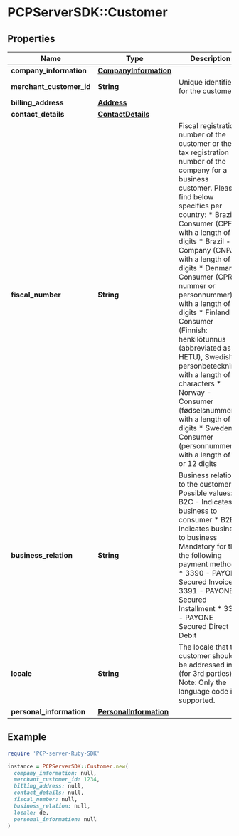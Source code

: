 # PCPServerSDK::Customer

## Properties

| Name | Type | Description | Notes |
| ---- | ---- | ----------- | ----- |
| **company_information** | [**CompanyInformation**](CompanyInformation.md) |  | [optional] |
| **merchant_customer_id** | **String** | Unique identifier for the customer. | [optional] |
| **billing_address** | [**Address**](Address.md) |  | [optional] |
| **contact_details** | [**ContactDetails**](ContactDetails.md) |  | [optional] |
| **fiscal_number** | **String** | Fiscal registration number of the customer or the tax registration number of the company for a business customer. Please find below specifics per country:  * Brazil - Consumer (CPF) with a length of 11 digits  * Brazil - Company (CNPJ) with a length of 14 digits  * Denmark - Consumer (CPR-nummer or personnummer) with a length of 10 digits  * Finland - Consumer (Finnish: henkilötunnus (abbreviated as HETU), Swedish: personbeteckning) with a length of 11 characters  * Norway - Consumer (fødselsnummer) with a length of 11 digits  * Sweden - Consumer (personnummer) with a length of 10 or 12 digits | [optional] |
| **business_relation** | **String** | Business relation to the customer. Possible values:         * B2C - Indicates business to consumer * B2B - Indicates business to business  Mandatory for the the following payment methods: * 3390 - PAYONE Secured Invoice * 3391 - PAYONE Secured Installment * 3392 - PAYONE Secured Direct Debit | [optional] |
| **locale** | **String** | The locale that the customer should be addressed in (for 3rd parties).   Note: Only the language code is supported. | [optional] |
| **personal_information** | [**PersonalInformation**](PersonalInformation.md) |  | [optional] |

## Example

```ruby
require 'PCP-server-Ruby-SDK'

instance = PCPServerSDK::Customer.new(
  company_information: null,
  merchant_customer_id: 1234,
  billing_address: null,
  contact_details: null,
  fiscal_number: null,
  business_relation: null,
  locale: de,
  personal_information: null
)
```

